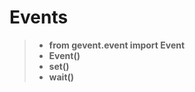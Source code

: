 Events
======================

>- **from gevent.event import Event**
>- **Event()**
>- **set()**
>- **wait()**
